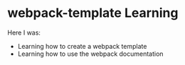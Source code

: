 ﻿# webpack-template Learning
 Here I was:
 - Learning how to create a webpack template
 - Learning how to use the webpack documentation
